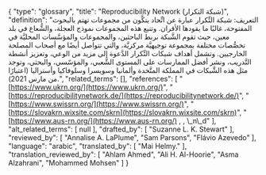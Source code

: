 {
    "type": "glossary",
    "title": "Reproducibility Network (شبكة التكرار)",
    "definition": "التعريف: شبكة التِّكرار عبارة عن اتِّحاد يتكَّون من مجموعات تهتم بالبحوث المفتوحة، غالبًا ما يقودها الأقران. وتتبع هذه المجموعات نموذج العجلة، والشُّعاع في بلد معين، حيث تقوم الشَّبكة بربط الباحثين، والمجموعات والمؤسَّسات المحليَّة في تخصُّصات مختلفة بمجموعة توجيهيَّة مركزيَّة، والتي تتواصل أيضًا مع أصحاب المصلحة الخارجيين.  وتشمل أهداف شبكات التِّكرار الدَّعوة إلى مزيد من الوعي، وتعزيز أنشطة التَّدريب، ونشر أفضل الممارسات على المستوى الشَّعبي، والمؤسّسي، والبحثي، وتوجد مثل هذه الشَّبكات في المملكة المتَّحدة وألمانيا وسويسرا وسلوفاكيا وأستراليا (اعتبارًا من مارس 2021).",
    "related_terms": [],
    "references": [
        "[https://www.ukrn.org/](https://www.ukrn.org/)",
        "[https://reproducibilitynetwork.de/](https://reproducibilitynetwork.de/)",
        "[https://www.swissrn.org/](https://www.swissrn.org/)",
        "[https://slovakrn.wixsite.com/skrn](https://slovakrn.wixsite.com/skrn)",
        "[https://www.aus-rn.org/](https://www.aus-rn.org/)  , , \\_n\\_d"
    ],
    "alt_related_terms": [
        null
    ],
    "drafted_by": [
        "Suzanne L. K. Stewart"
    ],
    "reviewed_by": [
        "Annalise A. LaPlume",
        "Sam Parsons",
        "Flávio Azevedo"
    ],
    "language": "arabic",
    "translated_by": [
        "Mai Helmy."
    ],
    "translation_reviewed_by": [
        "Ahlam Ahmed",
        "Ali H. Al-Hoorie",
        "Asma Alzahrani",
        "Mohammed Mohsen"
    ]
}